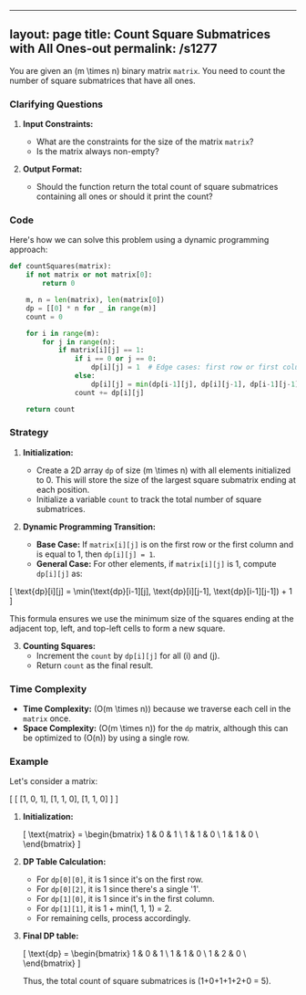 
---
layout: page
title:  Count Square Submatrices with All Ones-out
permalink: /s1277
---

You are given an \(m \times n\) binary matrix `matrix`. You need to count the number of square submatrices that have all ones.

### Clarifying Questions
1. **Input Constraints:**
   - What are the constraints for the size of the matrix `matrix`?
   - Is the matrix always non-empty?

2. **Output Format:**
   - Should the function return the total count of square submatrices containing all ones or should it print the count?

### Code
Here's how we can solve this problem using a dynamic programming approach:

```python
def countSquares(matrix):
    if not matrix or not matrix[0]:
        return 0

    m, n = len(matrix), len(matrix[0])
    dp = [[0] * n for _ in range(m)]
    count = 0

    for i in range(m):
        for j in range(n):
            if matrix[i][j] == 1:
                if i == 0 or j == 0:
                    dp[i][j] = 1  # Edge cases: first row or first column
                else:
                    dp[i][j] = min(dp[i-1][j], dp[i][j-1], dp[i-1][j-1]) + 1
                count += dp[i][j]

    return count
```

### Strategy

1. **Initialization:**
   - Create a 2D array `dp` of size \(m \times n\) with all elements initialized to 0. This will store the size of the largest square submatrix ending at each position.
   - Initialize a variable `count` to track the total number of square submatrices.

2. **Dynamic Programming Transition:**
   - **Base Case:** If `matrix[i][j]` is on the first row or the first column and is equal to 1, then `dp[i][j] = 1`.
   - **General Case:** For other elements, if `matrix[i][j]` is 1, compute `dp[i][j]` as:

\[ \text{dp}[i][j] = \min(\text{dp}[i-1][j], \text{dp}[i][j-1], \text{dp}[i-1][j-1]) + 1 \]

This formula ensures we use the minimum size of the squares ending at the adjacent top, left, and top-left cells to form a new square. 

3. **Counting Squares:**
   - Increment the `count` by `dp[i][j]` for all \(i\) and \(j\).
   - Return `count` as the final result.

### Time Complexity

- **Time Complexity:** \(O(m \times n)\) because we traverse each cell in the `matrix` once.
- **Space Complexity:** \(O(m \times n)\) for the `dp` matrix, although this can be optimized to \(O(n)\) by using a single row.

### Example

Let's consider a matrix:

\[ 
[
  [1, 0, 1],
  [1, 1, 0],
  [1, 1, 0]
]
\]

1. **Initialization:**

    \[
    \text{matrix} = 
    \begin{bmatrix}
    1 & 0 & 1 \\
    1 & 1 & 0 \\
    1 & 1 & 0 \\
    \end{bmatrix}
    \]

2. **DP Table Calculation:**

    - For `dp[0][0]`, it is 1 since it's on the first row.
    - For `dp[0][2]`, it is 1 since there's a single '1'.
    - For `dp[1][0]`, it is 1 since it's in the first column.
    - For `dp[1][1]`, it is 1 + min(1, 1, 1) = 2.
    - For remaining cells, process accordingly.

3. **Final DP table:**

    \[
    \text{dp} = 
    \begin{bmatrix}
    1 & 0 & 1 \\
    1 & 1 & 0 \\
    1 & 2 & 0 \\
    \end{bmatrix}
    \]

    Thus, the total count of square submatrices is \(1+0+1+1+2+0 = 5\).